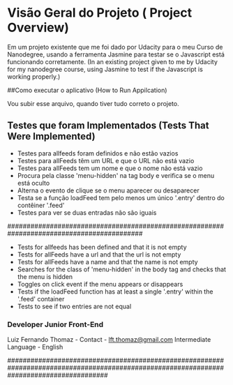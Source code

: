 # Visão Geral do Projeto ( Project Overview)

Em um projeto existente que me foi dado por Udacity para o meu Curso de Nanodegree, usando a ferramenta Jasmine para testar se o Javascript está funcionando corretamente.
(In an existing project given to me by Udacity for my nanodegree course, using Jasmine to test if the Javascript is working properly.)


##Como executar o aplicativo (How to Run Appilcation)

Vou subir esse arquivo, quando tiver tudo correto o projeto.


##  Testes que foram Implementados (Tests That Were Implemented)


* Testes para allfeeds foram definidos e não estão vazios
* Testes para allFeeds têm um URL e que o URL não está vazio
* Testes para allFeeds tem um nome e que o nome não está vazio
* Procura pela classe 'menu-hidden' na tag body e verifica se o menu está oculto
* Alterna o evento de clique se o menu aparecer ou desaparecer
* Testa se a função loadFeed tem pelo menos um único '.entry' dentro do contêiner '.feed'
* Testes para ver se duas entradas não são iguais

###########################################################################################

* Tests for allfeeds has been defined and that it is not empty 
* Tests for allFeeds have a url and that the url is not empty
* Tests for allFeeds have a name and that the name is not empty 
* Searches for the class of 'menu-hidden' in the body tag and checks that the menu is hidden
* Toggles on click event if the menu appears or disappears
* Tests if the loadFeed function has at least a single '.entry' within the '.feed' container
* Tests to see if two entries are not equal


### Developer Junior Front-End ###

Luiz Fernando Thomaz - Contact - lft.thomaz@gmail.com 
Intermediate Language - English

##########################################################################################################################################
